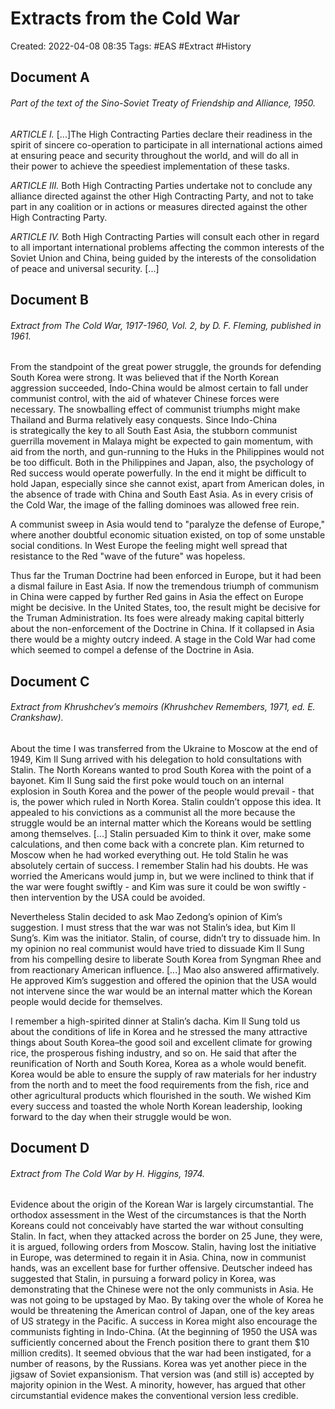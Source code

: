 # Extracts from the Cold War 
Created: 2022-04-08 08:35
Tags: #EAS #Extract #History 

## Document A
###### Part of the text of the *Sino-Soviet Treaty of Friendship and Alliance*, 1950. 

*ARTICLE I.* [...]The High Contracting Parties declare their readiness in the spirit of sincere co-operation to participate in all international actions aimed at ensuring peace and security throughout the world, and will do all in their power to achieve the speediest implementation of these tasks.

*ARTICLE III.* Both High Contracting Parties undertake not to conclude any alliance directed against the other High Contracting Party, and not to take part in any coalition or in actions or measures directed against the other High Contracting Party. 

*ARTICLE IV.* Both High Contracting Parties will consult each other in regard to all important international problems affecting the common interests of the Soviet Union and China, being guided by the interests of the consolidation of peace and universal security. [...] 

## Document B 
###### Extract from *The Cold War, 1917-1960, Vol. 2*, by D. F. Fleming, published in 1961. 

From the standpoint of the great power struggle, the grounds for defending South Korea were strong. It was believed that if the North Korean aggression succeeded, Indo-China would be almost certain to fall under communist control, with the aid of whatever Chinese forces were necessary. The snowballing effect of communist triumphs might make Thailand and Burma relatively easy conquests. Since Indo-China is strategically the key to all South East Asia, the stubborn communist guerrilla movement in Malaya might be expected to gain momentum, with aid from the north, and gun-running to the Huks in the Philippines would not be too difficult. Both in the Philippines and Japan, also, the psychology of Red success would operate powerfully. In the end it might be difficult to hold Japan, especially since she cannot exist, apart from American doles, in the absence of trade with China and South East Asia. As in every crisis of the Cold War, the image of the falling dominoes was allowed free rein. 

A communist sweep in Asia would tend to "paralyze the defense of Europe," where another doubtful economic situation existed, on top of some unstable social conditions. In West Europe the feeling might well spread that resistance to the Red "wave of the future" was hopeless. 

Thus far the Truman Doctrine had been enforced in Europe, but it had been a dismal failure in East Asia. If now the tremendous triumph of communism in China were capped by further Red gains in Asia the effect on Europe might be decisive. In the United States, too, the result might be decisive for the Truman Administration. Its foes were already making capital bitterly about the non-enforcement of the Doctrine in China. If it collapsed in Asia there would be a mighty outcry indeed. A stage in the Cold War had come which seemed to compel a defense of the Doctrine in Asia. 

## Document C 
###### Extract from Khrushchev’s memoirs (*Khrushchev Remembers, 1971, ed. E. Crankshaw*). 

About the time I was transferred from the Ukraine to Moscow at the end of 1949, Kim Il Sung arrived with his delegation to hold consultations with Stalin. The North Koreans wanted to prod South Korea with the point of a bayonet. Kim Il Sung said the first poke would touch on an internal explosion in South Korea and the power of the people would prevail - that is, the power which ruled in North Korea. Stalin couldn’t oppose this idea. It appealed to his convictions as a communist all the more because the struggle would be an internal matter which the Koreans would be settling among themselves. [...] Stalin persuaded Kim to think it over, make some calculations, and then come back with a concrete plan. Kim returned to Moscow when he had worked everything out. He told Stalin he was absolutely certain of success. I remember Stalin had his doubts. He was worried the Americans would jump in, but we were inclined to think that if the war were fought swiftly - and Kim was sure it could be won swiftly - then intervention by the USA could be avoided. 

Nevertheless Stalin decided to ask Mao Zedong’s opinion of Kim’s suggestion. I must stress that the war was not Stalin’s idea, but Kim Il Sung’s. Kim was the initiator. Stalin, of course, didn’t try to dissuade him. In my opinion no real communist would have tried to dissuade Kim Il Sung from his compelling desire to liberate South Korea from Syngman Rhee and from reactionary American influence. [...] Mao also answered affirmatively. He approved Kim’s suggestion and offered the opinion that the USA would not intervene since the war would be an internal matter which the Korean people would decide for themselves. 

I remember a high-spirited dinner at Stalin’s dacha. Kim Il Sung told us about the conditions of life in Korea and he stressed the many attractive things about South Korea–the good soil and excellent climate for growing rice, the prosperous fishing industry, and so on. He said that after the reunification of North and South Korea, Korea as a whole would benefit. Korea would be able to ensure the supply of raw materials for her industry from the north and to meet the food requirements from the fish, rice and other agricultural products which flourished in the south. We wished Kim every success and toasted the whole North Korean leadership, looking forward to the day when their struggle would be won. 

## Document D 
###### Extract from *The Cold War* by H. Higgins, 1974. 

Evidence about the origin of the Korean War is largely circumstantial. The orthodox assessment in the West of the circumstances is that the North Koreans could not conceivably have started the war without consulting Stalin. In fact, when they attacked across the border on 25 June, they were, it is argued, following orders from Moscow. Stalin, having lost the initiative in Europe, was determined to regain it in Asia. China, now in communist hands, was an excellent base for further offensive. Deutscher indeed has suggested that Stalin, in pursuing a forward policy in Korea, was demonstrating that the Chinese were not the only communists in Asia. He was not going to be upstaged by Mao. By taking over the whole of Korea he would be threatening the American control of Japan, one of the key areas of US strategy in the Pacific. A success in Korea might also encourage the communists fighting in Indo-China. (At the beginning of 1950 the USA was sufficiently concerned about the French position there to grant them $10 million credits). It seemed obvious that the war had been instigated, for a number of reasons, by the Russians. Korea was yet another piece in the jigsaw of Soviet expansionism. That version was (and still is) accepted by majority opinion in the West. A minority, however, has argued that other circumstantial evidence makes the conventional version less credible. 